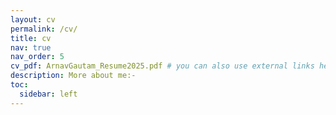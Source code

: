 ```yaml
---
layout: cv
permalink: /cv/
title: cv
nav: true
nav_order: 5
cv_pdf: ArnavGautam_Resume2025.pdf # you can also use external links here
description: More about me:-
toc:
  sidebar: left
---
```

